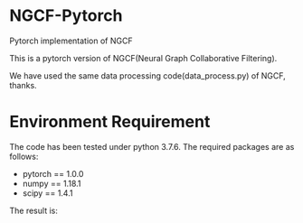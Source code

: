 # NGCF-Pytorch
Pytorch implementation of NGCF

This is a pytorch version of NGCF(Neural Graph Collaborative Filtering).

We have used the same data processing code(data_process.py) of NGCF, thanks.

# Environment Requirement
The code has been tested under python 3.7.6. The required packages are as follows:
* pytorch == 1.0.0
* numpy == 1.18.1
* scipy == 1.4.1

The result is:


